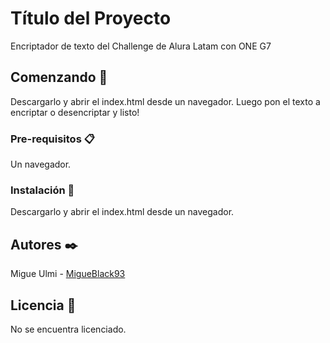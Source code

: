 # Título del Proyecto

 Encriptador de texto del Challenge de Alura Latam con ONE G7

## Comenzando 🚀

Descargarlo y abrir el index.html desde un navegador. Luego pon el texto a encriptar o desencriptar y listo!

### Pre-requisitos 📋

Un navegador.

### Instalación 🔧

Descargarlo y abrir el index.html desde un navegador.

## Autores ✒️

Migue Ulmi - [MigueBlack93](https://github.com/MigueBlack93)

## Licencia 📄

No se encuentra licenciado.
